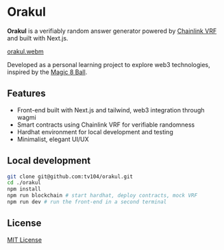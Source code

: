 # Orakul

**Orakul** is a verifiably random answer generator powered by [Chainlink VRF](https://docs.chain.link/vrf) and built with Next.js.

[orakul.webm](https://github.com/user-attachments/assets/64f19a2e-6069-4f2f-b450-7608f0de3d59)

Developed as a personal learning project to explore web3 technologies, inspired by the [Magic 8 Ball](https://en.wikipedia.org/wiki/Magic_8_Ball).

## Features

- Front-end built with Next.js and tailwind, web3 integration through wagmi
- Smart contracts using Chainlink VRF for verifiable randomness
- Hardhat environment for local development and testing
- Minimalist, elegant UI/UX

## Local development

```bash
git clone git@github.com:tv104/orakul.git
cd ./orakul
npm install
npm run blockchain # start hardhat, deploy contracts, mock VRF
npm run dev # run the front-end in a second terminal
```

## License

[MIT License](LICENSE)
